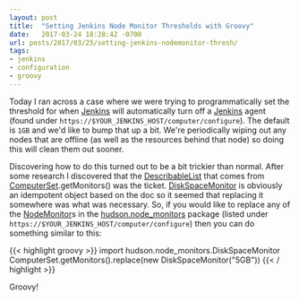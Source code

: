 ```yaml
---
layout: post
title:  "Setting Jenkins Node Monitor Thresholds with Groovy"
date:   2017-03-24 18:28:42 -0700
url: posts/2017/03/25/setting-jenkins-nodemonitor-thresh/
tags:
- jenkins
- configuration
- groovy
---
```

Today I ran across a case where we were trying to programmatically set the threshold for when [Jenkins][jenkins] 
will automatically turn off a [Jenkins][jenkins] agent (found under `https://$YOUR_JENKINS_HOST/computer/configure`). 
The default is `1GB` and we'd like to bump that up a bit. We're periodically wiping out any nodes that are 
offline (as well as the resources behind that node) so doing this will clean them out sooner. 

<!--more-->
Discovering how to do this turned out to be a bit trickier than normal. After some research I discovered that the 
[DescribableList][describable-list] that comes from [ComputerSet][computer-set].getMonitors() was the ticket. 
[DiskSpaceMonitor][disk-space-monitor] is obviously an idempotent object based on the doc so it seemed that replacing 
it somewhere was what was necessary. So, if you would like to replace any of the [NodeMonitor][node-monitors]s in the 
[hudson.node_monitors][node-monitors] package (listed under `https://$YOUR_JENKINS_HOST/computer/configure`) then you 
can do something similar to this:

{{< highlight groovy >}}
import hudson.node_monitors.DiskSpaceMonitor
ComputerSet.getMonitors().replace(new DiskSpaceMonitor("5GB"))
{{< / highlight >}}

Groovy!

[jenkins]: https://jenkins.io/
[computer-set]: http://javadoc.jenkins.io/index.html?hudson/model/ComputerSet.html
[describable-list]: http://javadoc.jenkins.io/index.html?hudson/util/DescribableList.html
[node-monitors]: http://javadoc.jenkins.io/index.html?hudson/node_monitors/package-summary.html
[disk-space-monitor]: http://javadoc.jenkins.io/index.html?hudson/node_monitors/DiskSpaceMonitor.html
